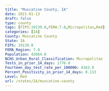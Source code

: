 ```yaml
---
title: "Muscatine County, IA"
date: 2021-01-13
draft: false
type: county
tags: [FIPS:19139.0,FEMA:7.0,Micropolitan,Red]
categories: [IA]
County: Muscatine County
State: IA
FIPS: 19139.0
FEMA_Region: 7.0
Population: 42664.0
NCHS_Urban_Rural_Classification: Micropolitan
Tests_in_prior_14_days: 1776.0
Fourteen_day_test_rate_per_100000: 4163.0
Percent_Positivity_in_prior_14_days: 0.113
Level: Red
url: /states/IA/muscatine-county
---
```



